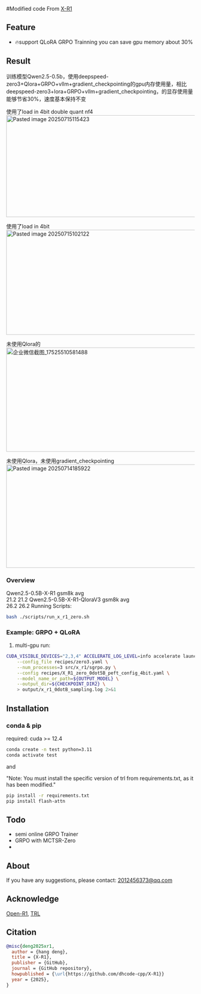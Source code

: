 #Modified code From [X-R1](https://github.com/dhcode-cpp/X-R1)

## Feature

- 🔥support QLoRA GRPO Trainning you can save gpu memory about 30%

## Result
训练模型Qwen2.5-0.5b，使用deepspeed-zero3+Qlora+GRPO+vllm+gradient_checkpointing的gpu内存使用量，相比deepspeed-zero3+lora+GRPO+vllm+gradient_checkpointing，的显存使用量能够节省30%，速度基本保持不变

使用了load in 4bit  double quant nf4
<img width="644" height="272" alt="Pasted image 20250715115423" src="https://github.com/user-attachments/assets/43f539d4-8639-45d2-928c-0b4d6fe4cd38" />

使用了load in 4bit 
<img width="647" height="280" alt="Pasted image 20250715102122" src="https://github.com/user-attachments/assets/53f4907f-4952-46e6-9669-feeb66ddd4d2" />

未使用Qlora的
<img width="640" height="278" alt="企业微信截图_17525510581488" src="https://github.com/user-attachments/assets/97fd1501-d1f5-4da0-a930-d30dc9e0991b" />

未使用Qlora，未使用gradient_checkpointing
<img width="644" height="276" alt="Pasted image 20250714185922" src="https://github.com/user-attachments/assets/9cd0a5f4-8e03-416d-a351-364d805b0667" />


### Overview
Qwen2.5-0.5B-X-R1 gsm8k   avg  
			21.2    21.2
Qwen2.5-0.5B-X-R1-QloraV3 gsm8k   avg  
			26.2    26.2 
Running Scripts:

```bash
bash ./scripts/run_x_r1_zero.sh
```


### Example: GRPO + QLoRA

1. multi-gpu run:

```bash
CUDA_VISIBLE_DEVICES="2,3,4" ACCELERATE_LOG_LEVEL=info accelerate launch --main_process_port 7832 \
    --config_file recipes/zero3.yaml \
    --num_processes=3 src/x_r1/sgrpo.py \
    --config recipes/X_R1_zero_0dot5B_peft_config_4bit.yaml \
    --model_name_or_path=${OUTPUT_MODEL} \
    --output_dir=${CHECKPOINT_DIR2} \
    > output/x_r1_0dotB_sampling.log 2>&1
```

## Installation

### conda & pip

required: cuda >= 12.4

```bash
conda create -n test python=3.11
conda activate test
```

and

"Note: You must install the specific version of trl from requirements.txt, as it has been modified."

```bash
pip install -r requirements.txt
pip install flash-attn
```

## Todo
- semi online GRPO Trainer
- GRPO with MCTSR-Zero
- 
## About

If you have any suggestions, please contact: 2012456373@qq.com

## Acknowledge

[Open-R1](https://github.com/huggingface/open-r1), [TRL](https://github.com/huggingface/trl)

## Citation

```bib
@misc{deng2025xr1,
  author = {hang deng},
  title = {X-R1},
  publisher = {GitHub},
  journal = {GitHub repository},
  howpublished = {\url{https://github.com/dhcode-cpp/X-R1}}
  year = {2025},
}
```
